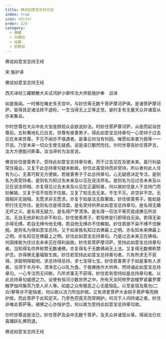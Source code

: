 ```yaml
---
title: 佛说如意宝总持王经
index: true
icon: editor
order: 229
category:
  - 佛藏
  - 大藏经
  - 经藏
  - 密教部
---
```


  佛说如意宝总持王经  

宋 施护译  

佛说如意宝总持王经  

西天译经三藏朝散大夫试鸿胪少卿传法大师臣施护奉　诏译  

如是我闻。一时佛在睹史多天宫中。与妙住等无数千菩萨摩诃萨俱。是诸菩萨摩诃萨。皆得具足诸法转不退轮。一生当得无上正等正觉。是时复有无量天众并诸营从亦来集会。  

尔时世尊在大众中处大宝座顾视众会欲说妙法。时妙住菩萨摩诃萨。从座而起诣世尊前。五轮著地礼已白言。世尊有彼善男子。得此如意宝总持章句一心受持于过去见在未来世尊。不见不闻亦不值遇者。是事云何当有何因。唯愿如来普为我等一一开说。乃至未来一切众生使无疑惑。说是语已颙然而住。尔时世尊告妙住菩萨言。汝大方便能问斯事。汝当谛听为汝宣说。  

佛言妙住彼善男子。受持此如意宝总持章句者。而于过去见在及彼未来。虽行利益常住福业。又复于此总持章句疑未断故。妙住此虽受持而非受持。所以者何此人住有为心。无善巧智无方便故。若彼善男子于此总持章句。心无疑惑决定专注。是则名为真受持者。是则名为知过去未来及以见在说法师名。是则名为见过去未来及以见在说法师相。亦复得见过去未来及以见在正遍知者。何以故妙住是人于总持门而妙解故。又复于信不信而不住故。又复了知无去无来。不生不灭。非空非不空。无瑞相非无瑞相。无愿求非无愿求。亦复于如是法无取著故。妙住彼善男子。能如是积行住无所住。是则名住是得涅盘。是名受持供养此如意宝总持章句。是名得无趣无坏之义。是名得无疑力。是名得尸罗清净。是名得一切法平等究竟成佛见所说法。无自无他非和合非不和合。妙住彼善男子。若恒修是行即得自无染。若得无染亦得无缚。若自无缚令他无缚。若自他无缚亦不住解脱。妙住若彼不染不缚不住解脱。是则名为得如意宝总持。又于如来族名知过去佛最上之明。亦名知未来佛最上之明。亦名知见在佛最上之明。妙住此如意宝总持章句。乃是过去未来见在佛母。何因缘故为住过去未来见在得利益故。妙住若菩萨摩诃萨。受持此如意宝总持章句者。当知得名供养称赞无数诸佛。亦复得名于无数佛闻无上法。又复得无数佛称赞护念。亦得佛无量福智生故。妙住若受持此如意宝总持章句者。凡有所求无不获得。求聪明得聪明。求总持得总持。求七宝得七宝。妙住若善男子于如是事有人求者。当须于半月中。清净志心以乳为食。于我佛族作大供养。然持诵此如意宝总持章句。一心专注而无间断。凡所求事无不获得。妙住若有受持如是总持章句者。以此总持章句威德之力。设使有恒河沙数世界之中。所有天龙阿修罗迦楼罗紧曩罗摩睺罗伽鸠槃茶乃至人非人等。如是之众有极恶之心无能恼乱。以至星宿及尾也(二合)拏等亦不能恼害。何以故以法力所加护故。又有贤爱菩萨大金刚手菩萨等而拥护故。而此菩萨于此知足天。乃至色究竟天而常拥护。何况于人间持诵之者。妙住非唯此菩萨等。诸佛之心亦恒护念。何以故为受持此如意宝总持章句故。  

尔时世尊说是法已。妙住菩萨及会中无数千菩萨。及天众并诸营从等。得闻法已欢喜踊跃礼佛而退。  

佛说如意宝总持王经  
